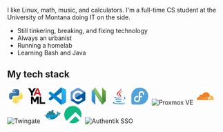 <p>
  I like Linux, math, music, and calculators. I'm a full-time CS student at the University of Montana doing IT on the side.
</p>
<ul>
  <li>Still tinkering, breaking, and fixing technology</li>
  <li>Always an urbanist</li>
  <li>Running a homelab</li>
  <li>Learning Bash and Java</li>
</ul>

<h2>My tech stack</h2>
<div>
  <img src="https://github.com/devicons/devicon/raw/refs/heads/master/icons/python/python-original.svg" title="Python" alt="Python" width="40" height="40" />&nbsp;
  <img src="https://github.com/devicons/devicon/raw/refs/heads/master/icons/yaml/yaml-original.svg" title="YAML" alt="YAML" width="40" height="40" />&nbsp;
  <img src="https://github.com/devicons/devicon/raw/refs/heads/master/icons/vscode/vscode-original.svg" title="VS Code" alt="VS Code" width="40" height="40" />&nbsp;
  <!-- <img src="https://github.com/devicons/devicon/raw/refs/heads/master/icons/bash/bash-original.svg" title="Bash" alt="Bash" width="40" height="40" />&nbsp; -->
  <img src="https://github.com/devicons/devicon/raw/refs/heads/master/icons/c/c-original.svg" title="C (learning)" alt="C (learning)" width="40" height="40" />&nbsp;
  <img src="https://github.com/devicons/devicon/raw/refs/heads/master/icons/neovim/neovim-original.svg" title="Neovim (on the side)" alt="Neovim (on the side)" width="40" height="40" />&nbsp;
  <!-- <img src="https://github.com/devicons/devicon/raw/refs/heads/master/icons/django/django-plain.svg" title="Django (learning)" alt="Django (learning)" width="40" height="40" />&nbsp; -->
  <img src="https://github.com/devicons/devicon/raw/refs/heads/master/icons/java/java-original.svg" title="Java (learning)" alt="Java (learning)" width="40" height="40" />&nbsp;
  <!-- <img src="https://github.com/devicons/devicon/raw/refs/heads/master/icons/intellij/intellij-original.svg" title="Intellij" alt="Intellij" width="40" height="40" />&nbsp; -->
  <img src="https://github.com/devicons/devicon/raw/refs/heads/master/icons/fedora/fedora-plain.svg" title="Fedora Linux" alt="Fedora Linux" width="40" height="40" />&nbsp;
  <img src="https://cdn.jsdelivr.net/gh/walkxcode/dashboard-icons@master/png/proxmox.png" title="Proxmox VE" alt="Proxmox VE" width="40" height="40" />&nbsp;
  <img src="https://github.com/devicons/devicon/raw/refs/heads/master/icons/cloudflare/cloudflare-original.svg" title="Cloudflare" alt="Cloudflare" width="40" height="40" />&nbsp;
  <img src="https://cdn.jsdelivr.net/gh/walkxcode/dashboard-icons@master/png/twingate-light.png" title="Twingate" alt="Twingate" width="40" height="40" />&nbsp;
  <img src="https://github.com/devicons/devicon/raw/refs/heads/master/icons/docker/docker-original.svg" title="Docker" alt="Docker" width="40" height="40" />&nbsp;
  <img src="https://github.com/devicons/devicon/raw/refs/heads/master/icons/rockylinux/rockylinux-original.svg" title="Rocky Linux" alt="Rocky Linux" width="40" height="40" />&nbsp;
  <img src="https://cdn.jsdelivr.net/gh/walkxcode/dashboard-icons@master/png/authentik.png" title="Authentik SSO" alt="Authentik SSO" width="40" height="40" />
</div>
